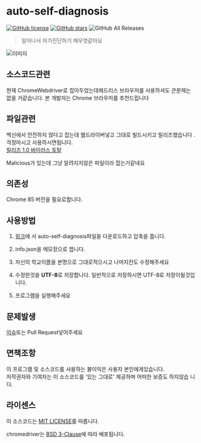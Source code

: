 # auto-self-diagnosis

[![GitHub license](https://img.shields.io/github/license/SaidBySolo/auto-self-diagnosis)](https://github.com/SaidBySolo/auto-self-diagnosis/blob/master/LICENSE)
[![GitHub stars](https://img.shields.io/github/stars/SaidBySolo/auto-self-diagnosis)](https://github.com/SaidBySolo/auto-self-diagnosis/stargazers)
![GitHub All Releases](https://img.shields.io/github/downloads/SaidBySolo/auto-self-diagnosis/total)

> 일어나서 자가진단하기 매우엿같아요

![이미지](https://i.imgur.com/76zCDVn.gif)

## 소스코드관련

현재 ChromeWebdriver로 잡아두었는데헤드리스 브라우저를 사용하셔도 큰문제는 없을
거같습니다. 본 개발자는 Chrome 브라우저를 추천드립니다

## 파일관련

백신에서 안전하지 않다고 잡는데 웹드라이버넣고 그대로 빌드시키고 릴리즈했습니다
.  
걱정마시고 사용하시면됩니다.  
[릴리즈 1.0 바이러스 토탈](https://www.virustotal.com/gui/file/055adf001392e2a8b66a7c3ed6c19393138d00e2522a8b9fb481b68428e6fffe/detection)

Malicious가 있는데 그냥 알려지지않은 파일이라 잡는거같네요

## 의존성

Chrome 85 버전을 필요로합니다.

## 사용방법

1. [링크](https://github.com/SaidBySolo/auto-self-diagnosis/releases/tag/3.0.0)에
   서 auto-self-diagnosis파일을 다운로드하고 압축을 풉니다.

2. info.json을 메모장으로 엽니다.

3. 자신의 학교이름을 본명으로 그대로적으시고 나머지칸도 수정해주세요

4. 수정한것을 **UTF-8**로 저장합니다. 일반적으로 저장하시면 UTF-8로 저장이될것입
   니다.

5. 프로그램을 실행해주세요

## 문제발생

[이슈](https://github.com/SaidBySolo/auto-self-diagnosis/issues)또는 Pull
Request넣어주세요

## 면책조항

이 프로그램 및 소스코드를 사용하는 불이익은 사용자 본인에게있습니다.  
저작권자와 기여자는 이 소스코드를 '있는 그대로' 제공하며 어떠한 보증도 하지않습
니다.

## 라이센스

이 소스코드는 [MIT LICENSE](LICENSE)를 따릅니다.

chromedriver는 [BSD 3-Clause](LICENSE.chromedriver)에 따라 배포됩니다.
